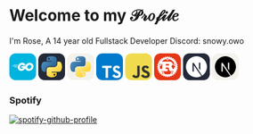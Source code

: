 <h1>Welcome to my 𝒫𝓇𝑜𝒻𝒾𝓁𝑒</h1>
<div>
<p>
I'm Rose, A 14 year old Fullstack Developer
Discord: snowy.owo
</p>
<img src="https://raw.githubusercontent.com/tandpfun/skill-icons/main/icons/GoLang.svg" width="48" height="48" />
<img src="https://raw.githubusercontent.com/tandpfun/skill-icons/main/icons/Python-Dark.svg#gh-dark-mode-only" width="48" height="48" />
<img src="https://raw.githubusercontent.com/tandpfun/skill-icons/main/icons/Python-Light.svg#gh-light-mode-only" width="48" height="48" />
<img src="https://raw.githubusercontent.com/tandpfun/skill-icons/main/icons/TypeScript.svg" width="48" height="48" />
<img src="https://raw.githubusercontent.com/tandpfun/skill-icons/main/icons/JavaScript.svg" width="48" height="48" />
<img src="https://raw.githubusercontent.com/tandpfun/skill-icons/main/icons/Rust.svg" width="48" height="48" />
<img src="https://raw.githubusercontent.com/tandpfun/skill-icons/main/icons/NextJS-Dark.svg#gh-dark-mode-only" width="48" height="48" />
<img src="https://raw.githubusercontent.com/tandpfun/skill-icons/main/icons/NextJS-Light.svg#gh-light-mode-only" width="48" height="48" />

</div>

<h3>Spotify</h3>

[![spotify-github-profile](https://spotify-github-profile.kittinanx.com/api/view?uid=317i3qna3qspgkdezyakpqdaggly&cover_image=true&theme=natemoo-re&show_offline=true&background_color=121212&interchange=true&bar_color=b4befe&bar_color_cover=false)](https://spotify-github-profile.kittinanx.com/api/view?uid=317i3qna3qspgkdezyakpqdaggly&redirect=true)
